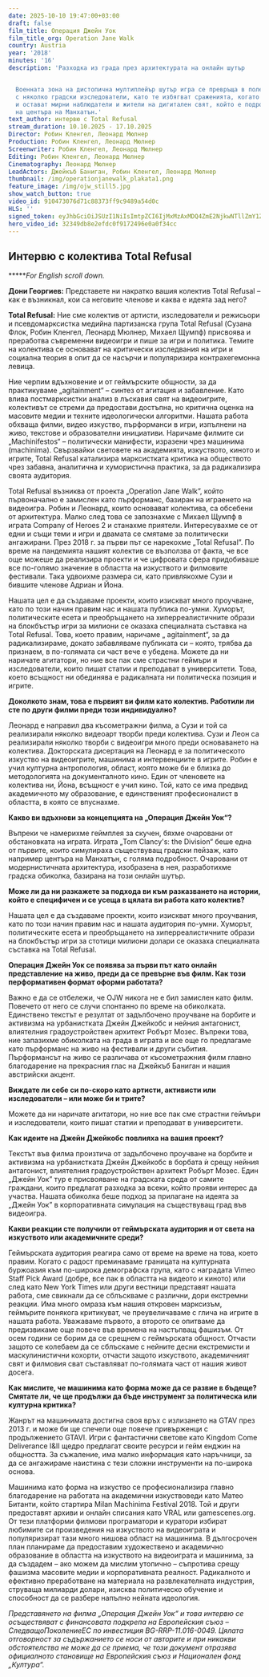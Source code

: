 ```yaml
---
date: 2025-10-10 19:47:00+03:00
draft: false
film_title: Oперация Джейн Уок
film_title_org: Operation Jane Walk
country: Austria
year: '2018'
minutes: '16'
description: 'Разходка из града през архитектурата на онлайн шутър


  Военната зона на дистопична мултиплeйър шутър игра се превръща в поле за зимна разходка
  с няколко градски изследователи, като те избягват сраженията, когато е възможно,
  и остават мирни наблюдатели и жители на дигитален свят, който е подробна реплика
  на центъра на Манхатън.'
text_author: интервю с Total Refusal
stream_duration: 10.10.2025 - 17.10.2025
Director: Робин Кленгел, Леонард Мюлнер
Production: Робин Кленгел, Леонард Мюлнер
Screenwriter: Робин Кленгел, Леонард Мюлнер
Editing: Робин Кленгел, Леонард Мюлнер
Cinematography: Леонард Мюлнер
LeadActors: Джейкъб Баниган, Робин Кленгел, Леонард Мюлнер
thumbnail: /img/operationjanewalk_plakata1.png
feature_image: /img/ojw_still5.jpg
show_watch_button: true
video_id: 910473076d71c88373ff9c9489a54d0c
HLS: ''
signed_token: eyJhbGciOiJSUzI1NiIsImtpZCI6IjMxMzAxMDQ4ZmE2NjkwNTllZmY1ZjFiNGFiNmQxOGMwIn0.eyJzdWIiOiI5MTA0NzMwNzZkNzFjODgzNzNmZjljOTQ4OWE1NGQwYyIsImtpZCI6IjMxMzAxMDQ4ZmE2NjkwNTllZmY1ZjFiNGFiNmQxOGMwIiwiZXhwIjoiMTc2MDIwNDU3NCIsIm5iZiI6IjE3NjAxMTQ1NzQiLCJhY2Nlc3NSdWxlcyI6W3siYWN0aW9uIjoiYWxsb3ciLCJ0eXBlIjoiaXAuZ2VvaXAuY291bnRyeSIsImNvdW50cnkiOlsiQkciXX0seyJhY3Rpb24iOiJibG9jayIsInR5cGUiOiJhbnkifV19.hm9RvhYEvUW7_J7Gv9giBfSoI6fCCu07FkdoxpyqtrQT3UHosbAvzbJoafdcxtH-WhYyA3Zd4c-cz9lpM6R0MAYAt5TbQj9EXuUas1XJmX_jhogP8rLGhobpM25YeIEkw8S3J95Ck-QqkBa1MGghCQ-6OF3KMVNblGTM9YIhSDEZThv3IqXBC0DSQ8pnvW3klkT_Rqy1xGl71rUHYxlHbFcexyQheyjxZaAZcp1OSlEsoUJGotzsF5nYn0J8eGlCIry9WrtEWtQcPHEvNnpLGdy-wCJ0i3IVAdhBD_-2wV5vHB_rnoMrq1lowzfvOCvsry1bdv8PHQjwe5hZZ9p4bA
hero_video_id: 32349db8e2efdc0f9172496e0a0f34cc
---
```

## **Интервю с колектива Total Refusal**

**\*\***For English scroll down.*

**Дони Георгиeв:** Представете ни накратко вашия колектив Total Refusal – как е възникнал, кои са неговите членове и каква е идеята зад него?

**Total Refusal:** Ние сме колектив от артисти, изследователи и режисьори и псевдомарксистка медийна партизанска група Total Refusal (Сузана Флок, Робин Кленгел, Леонард Мюлнер, Михаел Щумпф) присвоява и преработва съвременни видеоигри и пише за игри и политика. Темите на колектива се основават на критически изследвания на игри и социална теория в опит да се насърчи и популяризира контрахегемонна левица. 

Ние черпим вдъхновение и от геймърските общности, за да практикуваме „agitainment“ – синтез от агитация и забавление. Като влива постмарксистки анализ в лъскавия свят на видеоигрите, колективът се стреми да предостави достъпна, но критична оценка на масовите медии и техните идеологически алгоритми. Нашата работа обхваща филми, видео изкуство, пърформанси в игри, изпълнени на живо, текстове и образователни инициативи. Наричаме филмите си „Machinifestos“ – политически манифести, изразени чрез машинима (machinima). Свързвайки световете на академията, изкуството, киното и игрите, Total Refusal катализира марксистката критика на обществото чрез забавна, аналитична и хумористична практика, за да радикализира своята аудитория.

Total Refusal възниква от проекта „Operation Jane Walk”, който първоначално е замислен като пърформанс, базиран на играенето на видеоигра. Робин и Леонард, които основават колектива, са обсебени от архитектура. Малко след това се запознахме с Михаел Щумпф в играта Company of Heroes 2 и станахме приятели. Интересувахме се от едни и същи теми и игри и двамата се смятаме за политически ангажирани. През 2018 г. за първи път се нарекохме „Total Refusal”. По време на пандемията нашият колектив се възползва от факта, че все още можеше да реализира проекти и че цифровата сфера придобиваше все по-голямо значение в областта на изкуството и филмовите фестивали. Така удвоихме размера си, като привлякохме Сузи и бившите членове Адриан и Йона.

Нашата цел е да създаваме проекти, които изискват много проучване, като по този начин правим нас и нашата публика по-умни. Хуморът, политическите есета и преобръщането на хиперреалистичните образи на блокбъстър игри за милиони се оказаха специалната съставка на Total Refusal. Това, което правим, наричаме „ agitainment“, за да радикализираме, докато забавляваме публиката си – която, трябва да признаем, в по-голямата си част вече е убедена. Можете да ни наричате агитатори, но ние все пак сме страстни геймъри и изследователи, които пишат статии и преподават в университети. Това, което всъщност ни обединява е радикалната ни политическа позиция и игрите.

**Доколкото знам, това е първият ви филм като колектив. Работили ли сте по други филми преди този индивидуално?**

Леонард е направил два късометражни филма, а Сузи и той са реализирали няколко видеоарт творби преди колектива. Сузи и Леон са реализирали няколко творби с видеоигри много преди основаването на колектива. Докторската дисертация на Леонард е за политическото изкуство на видеоигрите, машинима и интервенциите в игрите. Робин е учил културна антропология, област, която може би е близка до методологията на документалното кино. Един от членовете на колектива ни, Йона, всъщност е учил кино. Той, като се има предвид академичното му образование, е единственият професионалист в областта, в която се впуснахме.

**Какво ви вдъхнови за концепцията на „Операция Джейн Уок“?**

Въпреки че намерихме геймплея за скучен, бяхме очаровани от обстановката на играта. Играта „Tom Clancy's: the Division“ беше една от първите, които симулираха съществуващ градски пейзаж, като например центъра на Манхатън, с голяма подробност. Очаровани от модернистичната архитектура, изобразена в нея, разработихме градска обиколка, базирана на този онлайн шутър.

**Може ли да ни разкажете за подхода ви към разказването на истории, който e специфичен и се усеща в цялата ви работа като колектив?**

Нашата цел е да създаваме проекти, които изискват много проучвания, като по този начин правим нас и нашата аудитория по-умни. Хуморът, политическите есета и преобръщането на хиперреалистичните образи на блокбъстър игри за стотици милиони долари се оказаха специалната съставка на Total Refusal.

**Операция Джейн Уок се появява за първи път като онлайн представление на живо, преди да се превърне във филм. Как този перформативен формат оформи работата?**

Важно е да се отбележи, че OJW никога не е бил замислен като филм. Повечето от него се случи спонтанно по време на обиколката. Единствено текстът е резултат от задълбочено проучване на борбите и активизма на урбанистката Джейн Джейкобс и нейния антагонист, влиятелния градоустройствен архитект Робърт Мозес. Въпреки това, ние запазихме обиколката на града в играта и все още го предлагаме като пърформанс на живо на фестивали и други събития. Пърформансът на живо се различава от късометражния филм главно благодарение на прекрасния глас на Джейкъб Баниган и нашия австрийски акцент.

**Виждате ли себе си по-скоро като артисти, активисти или изследователи – или може би и трите?**

Можете да ни наричате агитатори, но ние все пак сме страстни геймъри и изследователи, които пишат статии и преподават в университети.

**Как идеите на Джейн Джейкобс повлияха на вашия проект?**

Текстът във филма произтича от задълбочено проучване на борбите и активизма на урбанистката Джейн Джейкобс в борбата ѝ срещу нейния антагонист, влиятелния градоустройствен архитект Робърт Мозес. Един „Джейн Уок” тур е присвояване на градската среда от самите граждани, които предлагат разходка за всеки, който прояви интерес да участва. Нашата обиколка беше подход за прилагане на идеята за „Джейн Уок” в корпоративната симулация на съществуващ град във видеоигра.

**Какви реакции сте получили от геймърската аудитория и от света на изкуството или академичните среди?**

Геймърската аудитория реагира само от време на време на това, което правим. Когато с радост преминаваме границата на културната буржоазия към по-широка демографска група, като с наградата Vimeo Staff Pick Award (добре, все пак в областта на видеото и киното) или след като New York Times или други вестници представят нашата работа, сме свикнали да се сблъскваме с различни, дори екстремни реакции. Има много омраза към нашия откровен марксизъм, геймърите понякога критикуват, че преувеличаваме  с глича на игрите в нашата работа. Уважаваме първото, а второто се опитваме да предизвикаме още повече във времена на настъпващ фашизъм. От осем години се борим да се срещнем с геймърската общност. Отчасти защото се колебаем да се сблъскаме с нейните десни екстремисти и маскулинистични кохорти, отчасти защото изкуството, академичният свят и филмовия сват съставляват по-голямата част от нашия живот досега.

**Как мислите, че машинима като форма може да се развие в бъдеще? Смятате ли, че ще продължи да бъде инструмент за политическа или културна критика?**

Жанрът на машинимата достигна своя връх с излизането на GTAV през 2013 г. и може би ще спечели още повече привърженци с продължението GTAVI. Игри с фантастични светове като Kingdom Come Deliverance I&II щедро предлагат своите ресурси и гейм енджин на общността. За съжаление, има малко информация като наръчници, за да се ангажираме наистина с тези сложни инструменти на по-широка основа.

Машинима като форма на изкуство се професионализира главно благодарение на работата на академични изкуствоведи като Матео Битанти, който стартира Milan Machinima Festival 2018. Той и други предоставят архиви и онлайн списания като VRAL или gamescenes.org. От тези платформи филмови програматори и куратори избират любимите си произведения на изкуството на видеоиграта и популяризират тази много нишова област на машинима. В дългосрочен план планираме да предоставим художествено и академично образование в областта на изкуството на видеоиграта и машинима, за да създадем – ако можем да мислим утопично – съпротива срещу фашизма масовите медии и корпоративната реалност. Радикалното и ефективно преработване на материала на развлекателната индустрия, струваща милиарди долари, изисква политическо обучение и способност да се разбере напълно нейната идеология.

*Представянето на филма „Операция Джейн Уок“ и това интервю се осъществяват с финансовата подкрепа на Европейския съюз – СледващоПоколениеЕС по инвестиция BG-RRP-11.016-0049. Цялата отговорност за съдържанието се носи от авторите и при никакви обстоятелства не може да се приема, че този документ отразява официалното становище на Европейския съюз и Национален фонд „Култура“.*
